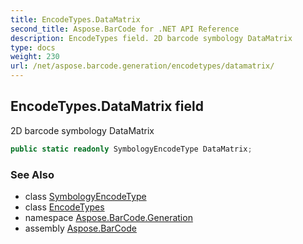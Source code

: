 ```yaml
---
title: EncodeTypes.DataMatrix
second_title: Aspose.BarCode for .NET API Reference
description: EncodeTypes field. 2D barcode symbology DataMatrix
type: docs
weight: 230
url: /net/aspose.barcode.generation/encodetypes/datamatrix/
---
```

## EncodeTypes.DataMatrix field

2D barcode symbology DataMatrix

```csharp
public static readonly SymbologyEncodeType DataMatrix;
```

### See Also

* class [SymbologyEncodeType](../../symbologyencodetype/)
* class [EncodeTypes](../)
* namespace [Aspose.BarCode.Generation](../../encodetypes/)
* assembly [Aspose.BarCode](../../../)


